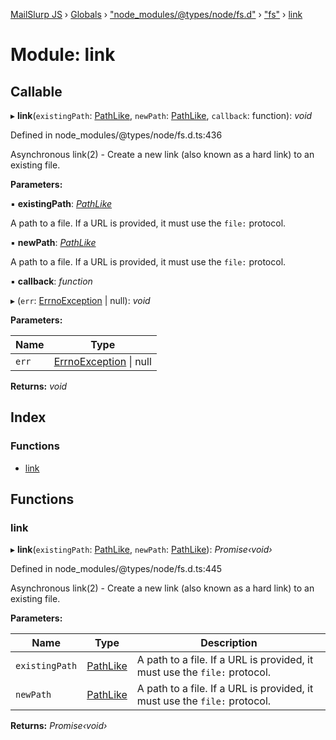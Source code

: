 [MailSlurp JS](../README.md) › [Globals](../globals.md) › ["node_modules/@types/node/fs.d"](_node_modules__types_node_fs_d_.md) › ["fs"](_node_modules__types_node_fs_d_._fs_.md) › [link](_node_modules__types_node_fs_d_._fs_.link.md)

# Module: link

## Callable

▸ **link**(`existingPath`: [PathLike](_node_modules__types_node_fs_d_._fs_.md#pathlike), `newPath`: [PathLike](_node_modules__types_node_fs_d_._fs_.md#pathlike), `callback`: function): *void*

Defined in node_modules/@types/node/fs.d.ts:436

Asynchronous link(2) - Create a new link (also known as a hard link) to an existing file.

**Parameters:**

▪ **existingPath**: *[PathLike](_node_modules__types_node_fs_d_._fs_.md#pathlike)*

A path to a file. If a URL is provided, it must use the `file:` protocol.

▪ **newPath**: *[PathLike](_node_modules__types_node_fs_d_._fs_.md#pathlike)*

A path to a file. If a URL is provided, it must use the `file:` protocol.

▪ **callback**: *function*

▸ (`err`: [ErrnoException](../interfaces/_node_modules__types_node_globals_d_.nodejs.errnoexception.md) | null): *void*

**Parameters:**

Name | Type |
------ | ------ |
`err` | [ErrnoException](../interfaces/_node_modules__types_node_globals_d_.nodejs.errnoexception.md) &#124; null |

**Returns:** *void*

## Index

### Functions

* [link](_node_modules__types_node_fs_d_._fs_.link.md#link)

## Functions

###  link

▸ **link**(`existingPath`: [PathLike](_node_modules__types_node_fs_d_._fs_.md#pathlike), `newPath`: [PathLike](_node_modules__types_node_fs_d_._fs_.md#pathlike)): *Promise‹void›*

Defined in node_modules/@types/node/fs.d.ts:445

Asynchronous link(2) - Create a new link (also known as a hard link) to an existing file.

**Parameters:**

Name | Type | Description |
------ | ------ | ------ |
`existingPath` | [PathLike](_node_modules__types_node_fs_d_._fs_.md#pathlike) | A path to a file. If a URL is provided, it must use the `file:` protocol. |
`newPath` | [PathLike](_node_modules__types_node_fs_d_._fs_.md#pathlike) | A path to a file. If a URL is provided, it must use the `file:` protocol.  |

**Returns:** *Promise‹void›*
